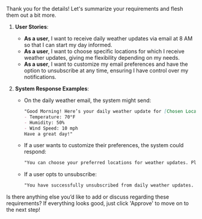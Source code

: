 Thank you for the details! Let's summarize your requirements and flesh them out a bit more.

1. **User Stories**:
   - **As a user**, I want to receive daily weather updates via email at 8 AM so that I can start my day informed.
   - **As a user**, I want to choose specific locations for which I receive weather updates, giving me flexibility depending on my needs.
   - **As a user**, I want to customize my email preferences and have the option to unsubscribe at any time, ensuring I have control over my notifications.

2. **System Response Examples**:
   - On the daily weather email, the system might send:
     ```markdown
     "Good Morning! Here’s your daily weather update for [Chosen Location]:
     - Temperature: 70°F
     - Humidity: 50%
     - Wind Speed: 10 mph
     Have a great day!"
     ```
   - If a user wants to customize their preferences, the system could respond:
     ```markdown
     "You can choose your preferred locations for weather updates. Please select from the following options: [List of Locations]."
     ```
   - If a user opts to unsubscribe:
     ```markdown
     "You have successfully unsubscribed from daily weather updates. You can re-subscribe anytime."
     ```

Is there anything else you’d like to add or discuss regarding these requirements? If everything looks good, just click 'Approve' to move on to the next step!